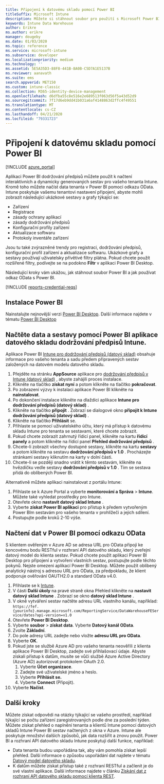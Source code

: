 ```yaml
---
title: Připojení k datovému skladu pomocí Power BI
titleSuffix: Microsoft Intune
description: Můžete si stáhnout soubor pro použití s Microsoft Power BI, který vám umožní načíst interaktivní, dynamicky generované sestavy vašeho tenanta Microsoft Intune.
keywords: Intune Data Warehouse
author: Erikre
ms.author: erikre
manager: dougeby
ms.date: 01/03/2020
ms.topic: reference
ms.service: microsoft-intune
ms.subservice: developer
ms.localizationpriority: medium
ms.technology: ''
ms.assetid: 5E5A35D3-88F8-441B-8A0B-C5D7A1E5137B
ms.reviewer: aanavath
ms.suite: ems
search.appverid: MET150
ms.custom: intune-classic
ms.collection: M365-identity-device-management
ms.openlocfilehash: d6dfba55c8e516e2e689513f063d56f5a43d52d9
ms.sourcegitcommit: 7f17d6eb9dd41b031a6af4148863d2ffc4f49551
ms.translationtype: MT
ms.contentlocale: cs-CZ
ms.lasthandoff: 04/21/2020
ms.locfileid: "79331723"
---
```

# <a name="connect-to-the-data-warehouse-with-power-bi"></a>Připojení k datovému skladu pomocí Power BI

[!INCLUDE [azure_portal](../includes/azure_portal.md)]

Aplikaci Power BI dodržování předpisů můžete použít k načtení interaktivních a dynamicky generovaných sestav pro vašeho tenanta Intune. Kromě toho můžete načíst data tenanta v Power BI pomocí odkazu OData. Intune poskytuje vašemu tenantovi nastavení připojení, abyste mohli zobrazit následující ukázkové sestavy a grafy týkající se:  

- Zařízení
- Registrace
- zásady ochrany aplikací
- zásady dodržování předpisů
- Konfigurační profily zařízení
- Aktualizace softwaru
- Protokoly inventáře zařízení

Jsou tu také zvýrazněné trendy pro registraci, dodržování předpisů, konfigurační profil zařízení a aktualizace softwaru. Ukázkové grafy a sestavy používají uživatelsky přívětivé filtry plátna. Pokud chcete použít rozšířené filtry, podívejte se na podokno **Filtr** v aplikaci Power BI Desktop.

Následující kroky vám ukážou, jak stáhnout soubor Power BI a jak používat odkaz OData s Power BI.

[!INCLUDE [reports-credential-reqs](../includes/reports-credential-reqs.md)]

## <a name="install-power-bi"></a>Instalace Power BI

Nainstalujte nejnovější verzi [Power BI Desktop](https://aka.ms/intune/datawarehouseapi/installpowerbi). Další informace najdete v tématu [Power BI Desktop](https://powerbi.microsoft.com/desktop)

## <a name="load-the-data-and-reports-using-the-power-bi-intune-compliance-data-warehouse-app"></a>Načtěte data a sestavy pomocí Power BI aplikace datového skladu dodržování předpisů Intune.

Aplikace Power BI [Intune pro dodržování předpisů (datový sklad)](https://aka.ms/intune/datawarehouseapi/getpowerbiapp) obsahuje informace pro vašeho tenanta a sadu předem připravených sestav založených na datovém modelu datového skladu.

1. Přejděte na stránku **AppSource** aplikace pro [dodržování předpisů v Intune (datový sklad)](https://aka.ms/intune/datawarehouseapi/getpowerbiapp) , abyste zahájili proces instalace.
2. Klikněte na tlačítko **získat nyní** a potom klikněte na tlačítko **pokračovat**.
3. Po zobrazení výzvy k instalaci aplikace Power BI klikněte na **nainstalovat**.
4. Po dokončení instalace klikněte na dlaždici aplikace **Intune pro dodržování předpisů (datový sklad)** .
5. Klikněte na tlačítko **připojit** . Zobrazí se dialogové okno **připojit k Intune dodržování předpisů (datový sklad)** .
6. Klikněte na tlačítko **Přihlásit** se.
7. Přihlaste se pomocí uživatelského účtu, který má přístup k datovému skladu Intune pro tenanta se sestavami, které chcete zobrazit.
8. Pokud chcete zobrazit zahrnutý řídicí panel, klikněte na kartu **řídicí panely** a potom klikněte na řídicí panel **Přehled dodržování předpisů** .
9. Chcete-li zobrazit všechny dostupné sestavy, klikněte na kartu **sestavy** a potom klikněte na sestavu **dodržování předpisů v 1.0** . Procházejte stránkami sestavy kliknutím na karty v dolní části.
10. Chcete-li se později snadno vrátit k těmto sestavám, klikněte na hvězdičku vedle sestavy **dodržování předpisů v 1.0** . Tím se sestava přidá do oblíbených Power BI.

Alternativně můžete aplikaci nainstalovat z portálu Intune:

1. Přihlaste se k Azure Portal a vyberte **monitorování a Správa** > **Intune**. Můžete také vyhledat prostředky pro Intune.
2. Otevřete okno **nastavit datový sklad Intune** .
3. Vyberte **získat Power BI aplikaci** pro přístup k předem vytvořeným Power BIm sestavám pro vašeho tenanta v prohlížeči a jejich sdílení.
4. Postupujte podle kroků 2-10 výše.

## <a name="load-the-data-in-power-bi-using-the-odata-link"></a>Načtení dat v Power BI pomocí odkazu OData

S klientem ověřeným v Azure AD se adresa URL pro OData připojí ke koncovému bodu RESTful v rozhraní API datového skladu, který zveřejní datový model do klienta sestav. Pokud chcete použít aplikaci Power BI Desktop pro připojení a vytvoření vlastních sestav, postupujte podle těchto pokynů. Nejste omezeni aplikací Power BI Desktop. Můžete použít oblíbený analytický nástroj s adresou URL pro OData, za předpokladu, že klient podporuje ověřování OAUTH2.0 a standard OData v4.0.

1. Přihlaste se k [Intune](https://go.microsoft.com/fwlink/?linkid=2090973).
2. V části **Další úkoly** na pravé straně okna Přehled klikněte na **nastavit datový sklad Intune** . Zobrazí se okno **datový sklad Intune** .
3. V okně vytváření sestav načtěte adresu URL vlastního kanálu, například:<br>
    `https://fef.{yourinfo}.manage.microsoft.com/ReportingService/DataWarehouseFEService/dates?api-version=v1.0`
4. Otevřete **Power BI Desktop**.
5. Vyberte **soubor** > **získat data**. Vyberte **Datový kanál OData**.
6. Zvolte **Základní**.
7. Do pole adresy URL zadejte nebo vložte **adresu URL pro OData**.
8. Vyberte **OK**.
9. Pokud jste se službě Azure AD pro vašeho tenanta neověřili z klienta aplikace Power BI Desktop, zadejte své přihlašovací údaje. Abyste získali přístup k datům, musíte se vůči službě Azure Active Directory (Azure AD) autorizovat protokolem OAuth 2.0.  
    1. Vyberte **Účet organizace**.  
    2. Zadejte své uživatelské jméno a heslo.  
    3. Vyberte **Přihlásit se.**  
    4. Vyberte **Connect** (Připojit).  
10. Vyberte **Načíst**.

## <a name="next-steps"></a>Další kroky

Můžete získat odpovědi na otázky týkající se vašeho prostředí, například týkající se počtu zařízení zaregistrovaných podle dne za poslední týden. Můžete získat přehled o naplnění tenanta a klientů Intune pomocí datových skladů Intune Power BI sestav načtených z okna v Azure. Intune ale poskytuje množství dalších způsobů, jak data rozšířit a znovu použít. Power BI a rozhraní API datového skladu Intune poskytují další funkce, například:

<!-- - You can use Power BI Desktop to create additional report types with your data. For example, you could create a custom chart representing the ratio of device manufactures in your enterprise. For more information about creating custom reports with Power BI and the Intune Data Warehouse, see `BLOG POST ON POWER BI`. -->
- Data tenanta budou uspořádána tak, aby vám pomohla získat lepší přehled. Další informace o způsobu uspořádání dat najdete v tématu [Datový model datového skladu](reports-ref-data-model.md).
- K datům můžete získat přístup také z rozhraní RESTful a začlenit je do své vlastní aplikace. Další informace najdete v článku [Získání dat z rozhraní API datového skladu pomocí klienta REST](reports-proc-data-rest.md).
